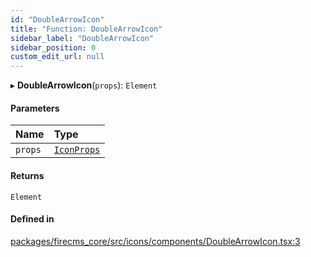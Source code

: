 ```yaml
---
id: "DoubleArrowIcon"
title: "Function: DoubleArrowIcon"
sidebar_label: "DoubleArrowIcon"
sidebar_position: 0
custom_edit_url: null
---
```


▸ **DoubleArrowIcon**(`props`): `Element`

#### Parameters

| Name | Type |
| :------ | :------ |
| `props` | [`IconProps`](../types/IconProps.md) |

#### Returns

`Element`

#### Defined in

[packages/firecms_core/src/icons/components/DoubleArrowIcon.tsx:3](https://github.com/FireCMSco/firecms/blob/d45f3739/packages/firecms_core/src/icons/components/DoubleArrowIcon.tsx#L3)
